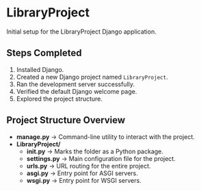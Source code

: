 # LibraryProject

Initial setup for the LibraryProject Django application.

## Steps Completed
1. Installed Django.
2. Created a new Django project named `LibraryProject`.
3. Ran the development server successfully.
4. Verified the default Django welcome page.
5. Explored the project structure.

## Project Structure Overview
- **manage.py** → Command-line utility to interact with the project.
- **LibraryProject/**
  - **__init__.py** → Marks the folder as a Python package.
  - **settings.py** → Main configuration file for the project.
  - **urls.py** → URL routing for the entire project.
  - **asgi.py** → Entry point for ASGI servers.
  - **wsgi.py** → Entry point for WSGI servers.
